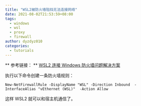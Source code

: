 ```yaml
---
title: "WSL2被防火墙阻挡无法连接网络"
date: 2021-08-02T21:53:59+08:00
tags:
  - windows
  - wsl
  - proxy
  - firewall
author: dyzdyz010
categories:
  - tutorials
---
```


** 参考链接： ** [WSL2 连接 Windows 防火墙问题解决方案](https://zhuanlan.zhihu.com/p/365058237)

执行以下命令创建一条防火墙规则：

```
New-NetFirewallRule -DisplayName "WSL" -Direction Inbound  -InterfaceAlias "vEthernet (WSL)"  -Action Allow
```

这样 WSL2 就可以和宿主机通信了。